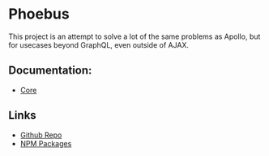 # Phoebus

This project is an attempt to solve a lot of the same problems as Apollo, but for usecases beyond GraphQL, even outside of AJAX.

## Documentation:
  - [Core](core)

## Links
  - [Github Repo](https://github.com/bclehmann/phoebus)
  - [NPM Packages](https://www.npmjs.com/org/phoebusjs)

